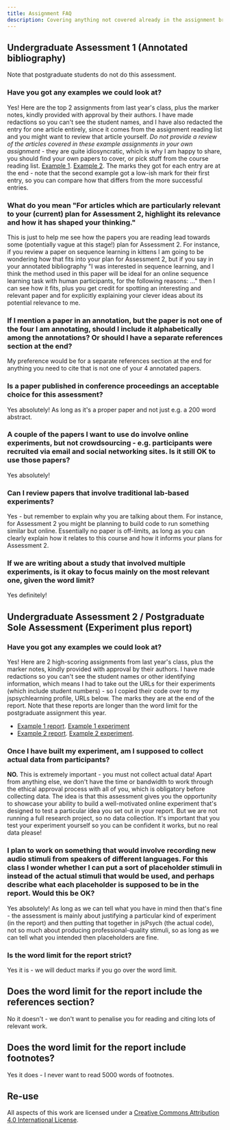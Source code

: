 ```yaml
---
title: Assignment FAQ
description: Covering anything not covered already in the assignment brief
---
```


## Undergraduate Assessment 1 (Annotated bibliography)

Note that postgraduate students do not do this assessment.

### Have you got any examples we could look at?

Yes! Here are the top 2 assignments from last year's class, plus the marker notes, kindly provided with approval by their authors. I have made redactions so you can't see the student names, and I have also redacted the entry for one article entirely, since it comes from the assignment reading list and you might want to review that article yourself. *Do not provide a review of the articles covered in these example assignments in your own assignment* - they are quite idiosyncratic, which is why I am happy to share, you should find your own papers to cover, or pick stuff from the course reading list. [Example 1](AnnotatedBibliographyExample1.pdf). [Example 2](AnnotatedBibliographyExample2.pdf). The marks they got for each entry are at the end - note that the second example got a low-ish mark for their first entry, so you can compare how that differs from the more successful entries.

### What do you mean "For articles which are particularly relevant to your (current) plan for Assessment 2, highlight its relevance and how it has shaped your thinking."

This is just to help me see how the papers you are reading lead towards some (potentially vague at this stage!) plan for Assessment 2. For instance, if you review a paper on sequence learning in kittens I am going to be wondering how that fits into your plan for Assessment 2, but if you say in your annotated bibliography "I was interested in sequence learning, and I think the method used in this paper will be ideal for an online sequence learning task with human participants, for the following reasons: ..." then I can see how it fits, plus you get credit for spotting an interesting and relevant paper and for explicitly explaining your clever ideas about its potential relevance to me.

### If I mention a paper in an annotation, but the paper is not one of the four I am annotating, should I include it alphabetically among the annotations? Or should I have a separate references section at the end?

My preference would be for a separate references section at the end for anything you need to cite that is not one of your 4 annotated papers.

### Is a paper published in conference proceedings an acceptable choice for this assessment? 

Yes absolutely! As long as it's a proper paper and not just e.g. a 200 word abstract.

### A couple of the papers I want to use do involve online experiments, but not crowdsourcing - e.g. participants were recruited via email and social networking sites. Is it still OK to use those papers?

Yes absolutely! 

### Can I review papers that involve traditional lab-based experiments?

Yes - but remember to explain why you are talking about them. For instance, for Assessment 2 you might be planning to build code to run something similar but online. Essentially no paper is off-limits, as long as you can clearly explain how it relates to this course and how it informs your plans for Assessment 2.

###  If we are writing about a study that involved multiple experiments, is it okay to focus mainly on the most relevant one, given the word limit?

Yes definitely!

## Undergraduate Assessment 2 / Postgraduate Sole Assessment (Experiment plus report)

### Have you got any examples we could look at?

Yes! Here are 2 high-scoring assignments from last year's class, plus the marker notes, kindly provided with approval by their authors. I have made redactions so you can't see the student names or other identifying information, which means I had to take out the URLs for their experiments (which include student numbers) - so I copied their code over to my jspsychlearning profile, URLs below. The marks they are at the end of the report. Note that these reports are longer than the word limit for the postgraduate assignment this year.
- [Example 1 report](ProgrammingReportExample1.pdf). [Example 1 experiment](https://jspsychlearning.ppls.ed.ac.uk/~ksmith7/Assessment2Examples/Example1/Example1.html)
- [Example 2 report](ProgrammingReportExample2.pdf). [Example 2 experiment](https://jspsychlearning.ppls.ed.ac.uk/~ksmith7/Assessment2Examples/Example2/Example2.html).


###  Once I have built my experiment, am I supposed to collect actual data from participants?

**NO.** This is extremely important - you must not collect actual data! Apart from anything else, we don't have the time or bandwidth to work through the ethical approval process with all of you, which is obligatory before collecting data. The idea is that this assessment gives you the opportunity to showcase your ability to build a well-motivated online experiment that's designed to test a particular idea you set out in your report. But we are not running a full research project, so no data collection. It's important that you test your experiment yourself so you can be confident it works, but no real data please!

###  I plan to work on something that would involve recording new audio stimuli from speakers of different languages. For this class I wonder whether I can put a sort of placeholder stimuli in instead of the actual stimuli that would be used, and perhaps describe what each placeholder is supposed to be in the report. Would this be OK?

Yes absolutely! As long as we can tell what you have in mind then that's fine - the assessment is mainly about justifying a particular kind of experiment (in the report) and then putting that together in jsPsych (the actual code), not so much about producing professional-quality stimuli, so as long as we can tell what you intended then placeholders are fine.

### Is the word limit for the report strict?

Yes it is - we will deduct marks if you go over the word limit.

## Does the word limit for the report include the references section?

No it doesn't - we don't want to penalise you for reading and citing lots of relevant work.

## Does the word limit for the report include footnotes?

Yes it does - I never want to read 5000 words of footnotes.

## Re-use

All aspects of this work are licensed under a [Creative Commons Attribution 4.0 International License](http://creativecommons.org/licenses/by/4.0/).

